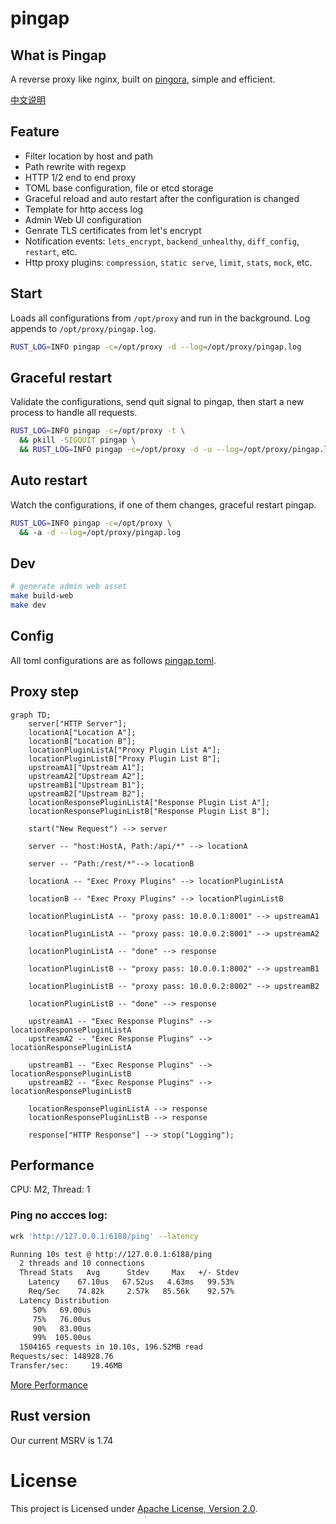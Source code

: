 # pingap

## What is Pingap

A reverse proxy like nginx, built on [pingora](https://github.com/cloudflare/pingora), simple and efficient.

[中文说明](./README_zh.md)

## Feature

- Filter location by host and path
- Path rewrite with regexp
- HTTP 1/2 end to end proxy
- TOML base configuration, file or etcd storage
- Graceful reload and auto restart after the configuration is changed
- Template for http access log
- Admin Web UI configuration
- Genrate TLS certificates from let's encrypt
- Notification events: `lets_encrypt`, `backend_unhealthy`, `diff_config`, `restart`, etc.
- Http proxy plugins: `compression`, `static serve`, `limit`, `stats`, `mock`, etc.

## Start

Loads all configurations from `/opt/proxy` and run in the background. Log appends to `/opt/proxy/pingap.log`.

```bash
RUST_LOG=INFO pingap -c=/opt/proxy -d --log=/opt/proxy/pingap.log
```

## Graceful restart

Validate the configurations, send quit signal to pingap, then start a new process to handle all requests.

```bash
RUST_LOG=INFO pingap -c=/opt/proxy -t \
  && pkill -SIGQUIT pingap \
  && RUST_LOG=INFO pingap -c=/opt/proxy -d -u --log=/opt/proxy/pingap.log
```

## Auto restart

Watch the configurations, if one of them changes, graceful restart pingap.

```bash
RUST_LOG=INFO pingap -c=/opt/proxy \
  && -a -d --log=/opt/proxy/pingap.log
```

## Dev

```bash
# generate admin web asset
make build-web
make dev
```


## Config

All toml configurations are as follows [pingap.toml](./conf/pingap.toml).

## Proxy step

```mermaid
graph TD;
    server["HTTP Server"];
    locationA["Location A"];
    locationB["Location B"];
    locationPluginListA["Proxy Plugin List A"];
    locationPluginListB["Proxy Plugin List B"];
    upstreamA1["Upstream A1"];
    upstreamA2["Upstream A2"];
    upstreamB1["Upstream B1"];
    upstreamB2["Upstream B2"];
    locationResponsePluginListA["Response Plugin List A"];
    locationResponsePluginListB["Response Plugin List B"];

    start("New Request") --> server

    server -- "host:HostA, Path:/api/*" --> locationA

    server -- "Path:/rest/*"--> locationB

    locationA -- "Exec Proxy Plugins" --> locationPluginListA

    locationB -- "Exec Proxy Plugins" --> locationPluginListB

    locationPluginListA -- "proxy pass: 10.0.0.1:8001" --> upstreamA1

    locationPluginListA -- "proxy pass: 10.0.0.2:8001" --> upstreamA2

    locationPluginListA -- "done" --> response

    locationPluginListB -- "proxy pass: 10.0.0.1:8002" --> upstreamB1

    locationPluginListB -- "proxy pass: 10.0.0.2:8002" --> upstreamB2

    locationPluginListB -- "done" --> response

    upstreamA1 -- "Exec Response Plugins" --> locationResponsePluginListA
    upstreamA2 -- "Exec Response Plugins" --> locationResponsePluginListA

    upstreamB1 -- "Exec Response Plugins" --> locationResponsePluginListB
    upstreamB2 -- "Exec Response Plugins" --> locationResponsePluginListB

    locationResponsePluginListA --> response
    locationResponsePluginListB --> response

    response["HTTP Response"] --> stop("Logging");
```

## Performance

CPU: M2, Thread: 1

### Ping no accces log:

```bash
wrk 'http://127.0.0.1:6188/ping' --latency

Running 10s test @ http://127.0.0.1:6188/ping
  2 threads and 10 connections
  Thread Stats   Avg      Stdev     Max   +/- Stdev
    Latency    67.10us   67.52us   4.63ms   99.53%
    Req/Sec    74.82k     2.57k   85.56k    92.57%
  Latency Distribution
     50%   69.00us
     75%   76.00us
     90%   83.00us
     99%  105.00us
  1504165 requests in 10.10s, 196.52MB read
Requests/sec: 148928.76
Transfer/sec:     19.46MB
```

[More Performance](./docs/performance.md)

## Rust version

Our current MSRV is 1.74

# License

This project is Licensed under [Apache License, Version 2.0](./LICENSE).
